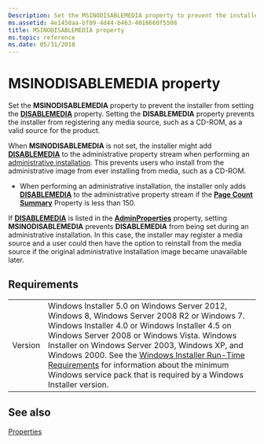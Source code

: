 ```yaml
---
Description: Set the MSINODISABLEMEDIA property to prevent the installer from setting the DISABLEMEDIA property. Setting the DISABLEMEDIA property prevents the installer from registering any media source, such as a CD-ROM, as a valid source for the product.
ms.assetid: 4e1450aa-bf89-4d44-b463-4016660f5508
title: MSINODISABLEMEDIA property
ms.topic: reference
ms.date: 05/31/2018
---
```


# MSINODISABLEMEDIA property

Set the **MSINODISABLEMEDIA** property to prevent the installer from setting the [**DISABLEMEDIA**](-disablemedia.md) property. Setting the **DISABLEMEDIA** property prevents the installer from registering any media source, such as a CD-ROM, as a valid source for the product.

When **MSINODISABLEMEDIA** is not set, the installer might add [**DISABLEMEDIA**](-disablemedia.md) to the administrative property stream when performing an [administrative installation](administrative-installation.md). This prevents users who install from the administrative image from ever installing from media, such as a CD-ROM.

-   When performing an administrative installation, the installer only adds [**DISABLEMEDIA**](-disablemedia.md) to the administrative property stream if the [**Page Count Summary**](page-count-summary.md) Property is less than 150.

If [**DISABLEMEDIA**](-disablemedia.md) is listed in the [**AdminProperties**](adminproperties.md) property, setting **MSINODISABLEMEDIA** prevents **DISABLEMEDIA** from being set during an administrative installation. In this case, the installer may register a media source and a user could then have the option to reinstall from the media source if the original administrative installation image became unavailable later.

## Requirements



|                    |                                                                                                                                                                                                                                                                                                                                                                                                                                                                  |
|--------------------|------------------------------------------------------------------------------------------------------------------------------------------------------------------------------------------------------------------------------------------------------------------------------------------------------------------------------------------------------------------------------------------------------------------------------------------------------------------|
| Version<br/> | Windows Installer 5.0 on Windows Server 2012, Windows 8, Windows Server 2008 R2 or Windows 7. Windows Installer 4.0 or Windows Installer 4.5 on Windows Server 2008 or Windows Vista. Windows Installer on Windows Server 2003, Windows XP, and Windows 2000. See the [Windows Installer Run-Time Requirements](windows-installer-portal.md) for information about the minimum Windows service pack that is required by a Windows Installer version.<br/> |



## See also

<dl> <dt>

[Properties](properties.md)
</dt> </dl>

 

 




